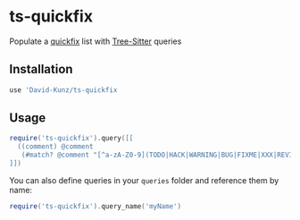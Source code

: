 # ts-quickfix

Populate a [quickfix](https://neovim.io/doc/user/quickfix.html) list with [Tree-Sitter](https://tree-sitter.github.io/tree-sitter/) queries


## Installation

```lua
use 'David-Kunz/ts-quickfix
```

## Usage

```lua
require('ts-quickfix').query([[
  ((comment) @comment
   (#match? @comment "[^a-zA-Z0-9](TODO|HACK|WARNING|BUG|FIXME|XXX|REVISIT)"))
]])
```

You can also define queries in your `queries` folder and reference them by name:

```lua
require('ts-quickfix').query_name('myName')
```
